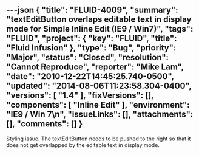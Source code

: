 ---json
{
  "title": "FLUID-4009",
  "summary": "textEditButton overlaps editable text in display mode for Simple Inline Edit (IE9 / Win7)",
  "tags": "FLUID",
  "project": {
    "key": "FLUID",
    "title": "Fluid Infusion"
  },
  "type": "Bug",
  "priority": "Major",
  "status": "Closed",
  "resolution": "Cannot Reproduce",
  "reporter": "Mike Lam",
  "date": "2010-12-22T14:45:25.740-0500",
  "updated": "2014-08-06T11:23:58.304-0400",
  "versions": [
    "1.4"
  ],
  "fixVersions": [],
  "components": [
    "Inline Edit"
  ],
  "environment": "IE9 / Win 7\n",
  "issueLinks": [],
  "attachments": [],
  "comments": []
}
---
Styling issue.  The textEditButton needs to be pushed to the right so that it does not get overlapped by the editable text in display mode. &#x20;

        
